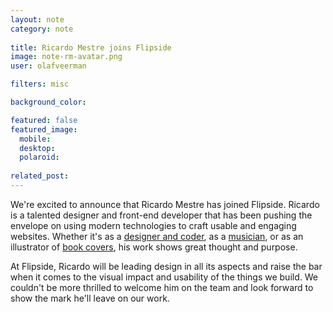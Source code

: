 ```yaml
---
layout: note
category: note
  
title: Ricardo Mestre joins Flipside
image: note-rm-avatar.png
user: olafveerman

filters: misc

background_color:

featured: false
featured_image: 
  mobile: 
  desktop: 
  polaroid:
  
related_post:
---
```

We're excited to announce that Ricardo Mestre has joined Flipside. Ricardo is a talented designer and front-end developer that has been pushing the envelope on using modern technologies to craft usable and engaging websites. Whether it's as a [designer and coder](http://duplos.org), as a [musician](http://soundcloud.com/ricardomestre), or as an illustrator of [book covers](http://indexebooks.com/o-corredor-de-fundo.html), his work shows great thought and purpose. 

At Flipside, Ricardo will be leading design in all its aspects and raise the bar when it comes to the visual impact and usability of the things we build. We couldn't be more thrilled to welcome him on the team and look forward to show the mark he'll leave on our work.